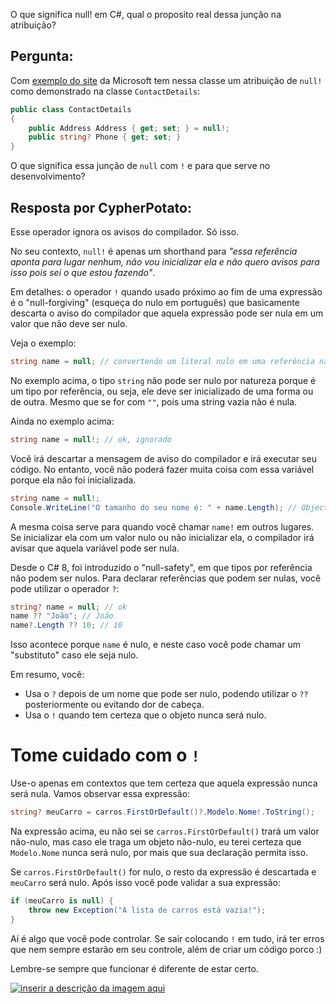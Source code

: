 O que significa null! em C#, qual o proposito real dessa junção na atribuição?

## Pergunta:

Com [exemplo do site][1] da Microsoft tem nessa classe um atribuição de `null!` como demonstrado na classe `ContactDetails`:

```csharp
public class ContactDetails
{
    public Address Address { get; set; } = null!;
    public string? Phone { get; set; }
}
```

O que significa essa junção de `null` com `!` e para que serve no desenvolvimento?


  [1]: https://learn.microsoft.com/pt-br/ef/core/what-is-new/ef-core-7.0/whatsnew


## Resposta por CypherPotato:

Esse operador ignora os avisos do compilador. Só isso.

No seu contexto, `null!` é apenas um shorthand para *"essa referência aponta para lugar nenhum, não vou inicializar ela e não quero avisos para isso pois sei o que estou fazendo"*.

Em detalhes: o operador `!` quando usado próximo ao fim de uma expressão é o "null-forgiving" (esqueça do nulo em português) que basicamente descarta o aviso do compilador que aquela expressão pode ser nula em um valor que não deve ser nulo.

Veja o exemplo:

```csharp
string name = null; // convertendo um literal nulo em uma referência não-nula
```

No exemplo acima, o tipo `string` não pode ser nulo por natureza porque é um tipo por referência, ou seja, ele deve ser inicializado de uma forma ou de outra. Mesmo que se for com `""`, pois uma string vazia não é nula.

Ainda no exemplo acima:

```csharp
string name = null!; // ok, ignorado
```

Você irá descartar a mensagem de aviso do compilador e irá executar seu código. No entanto, você não poderá fazer muita coisa com essa variável porque ela não foi inicializada.

```csharp
string name = null!;
Console.WriteLine("O tamanho do seu nome é: " + name.Length); // Object reference not set to an instance of an object.
```

A mesma coisa serve para quando você chamar `name!` em outros lugares. Se inicializar ela com um valor nulo ou não inicializar ela, o compilador irá avisar que aquela variável pode ser nula.

Desde o C# 8, foi introduzido o "null-safety", em que tipos por referência não podem ser nulos. Para declarar referências que podem ser nulas, você pode utilizar o operador `?`:

```csharp
string? name = null; // ok
name ?? "João"; // João
name?.Length ?? 10; // 10
```

Isso acontece porque `name` é nulo, e neste caso você pode chamar um "substituto" caso ele seja nulo.

Em resumo, você:
- Usa o `?` depois de um nome que pode ser nulo, podendo utilizar o `??` posteriormente ou evitando dor de cabeça.
- Usa o `!` quando tem certeza que o objeto nunca será nulo.

# Tome cuidado com o `!`

Use-o apenas em contextos que tem certeza que aquela expressão nunca será nula. Vamos observar essa expressão:

```csharp
string? meuCarro = carros.FirstOrDefault()?.Modelo.Nome!.ToString();
```

Na expressão acima, eu não sei se `carros.FirstOrDefault()` trará um valor não-nulo, mas caso ele traga um objeto não-nulo, eu terei certeza que `Modelo.Nome` nunca será nulo, por mais que sua declaração permita isso.

Se `carros.FirstOrDefault()` for nulo, o resto da expressão é descartada e `meuCarro` será nulo. Após isso você pode validar a sua expressão:

```csharp
if (meuCarro is null) {
    throw new Exception("A lista de carros está vazia!");
}
```

Aí é algo que você pode controlar. Se sair colocando `!` em tudo, irá ter erros que nem sempre estarão em seu controle, além de criar um código porco :)

Lembre-se sempre que funcionar é diferente de estar certo.

[![inserir a descrição da imagem aqui][1]][1]


  [1]: https://i.stack.imgur.com/j9vg8.jpg